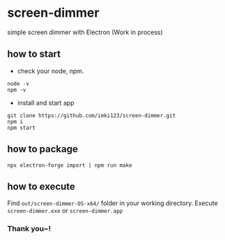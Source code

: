 # screen-dimmer

simple screen dimmer with Electron (Work in process)

## how to start

- check your node, npm.

```
node -v
npm -v
```

- install and start app

```
git clone https://github.com/imki123/screen-dimmer.git
npm i
npm start
```

## how to package

```
npx electron-forge import | npm run make
```

## how to execute

Find `out/screen-dimmer-OS-x64/` folder in your working directory.
Execute `screen-dimmer.exe` or `screen-dimmer.app`

### Thank you~!
